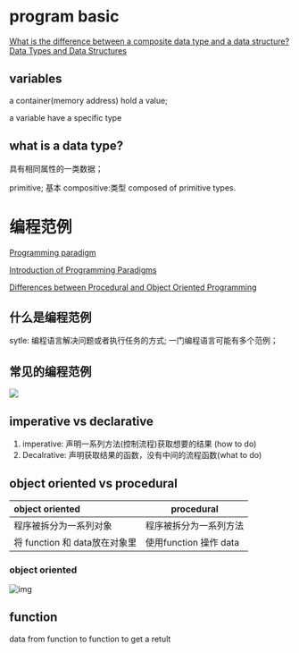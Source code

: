 

# program basic

[What is the difference between a composite data type and a data structure?](https://stackoverflow.com/questions/4630219/what-is-the-difference-between-a-composite-data-type-and-a-data-structure)
[Data Types and Data Structures](https://www.integralist.co.uk/posts/data-types-and-data-structures/)


## variables

a container(memory address) hold a value; 

a variable have a specific type


## what is a  data type?

具有相同属性的一类数据；

primitive; 基本
compositive:类型
 composed of primitive types.
# 编程范例



[Programming paradigm](https://en.wikipedia.org/wiki/Programming_paradigm)

[Introduction of Programming Paradigms](https://www.geeksforgeeks.org/introduction-of-programming-paradigms/)

[Differences between Procedural and Object Oriented Programming](https://www.geeksforgeeks.org/differences-between-procedural-and-object-oriented-programming/)



## 什么是编程范例

sytle: 编程语言解决问题或者执行任务的方式; 一门编程语言可能有多个范例；



## 常见的编程范例

![](https://media.geeksforgeeks.org/wp-content/uploads/1-344.png)









## imperative vs declarative

1. imperative: 声明一系列方法(控制流程)获取想要的结果 (how to do)
2. Decalrative: 声明获取结果的函数，没有中间的流程函数(what to do)

 

##  object oriented vs procedural

| object oriented               | procedural             |
| :---------------------------- | ---------------------- |
| 程序被拆分为一系列对象        | 程序被拆分为一系列方法 |
| 将 function 和 data放在对象里 | 使用function 操作 data |



### object oriented 

![img](https://cdn.shortpixel.ai/client/q_glossy,ret_img,w_459/https://vivadifferences.com/wp-content/uploads/2019/09/Object-Oriented-Programming.png)



## function

data from function to function to get a retult

